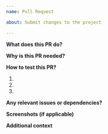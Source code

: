 ```yaml
---
name: Pull Request

about: Submit changes to the project

---
```


**What does this PR do?**

<!-- A clear and concise description of the changes introduced by this pull request. -->

**Why is this PR needed?**

<!-- Explain the purpose and context of the changes. -->

**How to test this PR?**

<!-- Describe the steps to test the changes made in this pull request. -->

1. 
2. 
3. 

**Any relevant issues or dependencies?**

<!-- Mention any related issues or pull requests that are relevant to this change. -->

**Screenshots (if applicable)**

<!-- If applicable, add screenshots to demonstrate the changes visually. -->

**Additional context**

<!-- Add any other context or information about the pull request. -->
